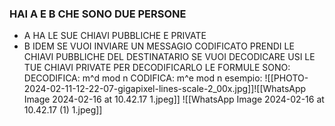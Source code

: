 ### HAI A E B CHE SONO DUE PERSONE
- A HA LE SUE CHIAVI PUBBLICHE E PRIVATE
- B IDEM
SE VUOI INVIARE UN MESSAGIO CODIFICATO PRENDI LE CHIAVI PUBBLICHE DEL DESTINATARIO
SE VUOI DECODICARE USI LE TUE CHIAVI PRIVATE PER DECODIFICARLO
LE FORMULE SONO:
DECODIFICA: m^d mod n
CODIFICA: m^e mod n
esempio:
![[PHOTO-2024-02-11-12-22-07-gigapixel-lines-scale-2_00x.jpg]]![[WhatsApp Image 2024-02-16 at 10.42.17 1.jpeg]]
![[WhatsApp Image 2024-02-16 at 10.42.17 (1) 1.jpeg]]